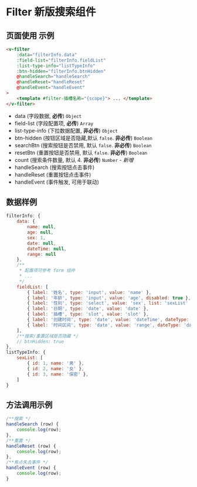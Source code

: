 # Filter 新版搜索组件

## 页面使用 示例

```html
<v-filter
    :data="filterInfo.data"
    :field-list="filterInfo.fieldList"
    :list-type-info="listTypeInfo"
    :btn-hidden="filterInfo.btnHidden"
    @handleSearch="handleSearch"
    @handleReset="handleReset"
    @handleEvent="handleEvent"
>
    <template #filter-插槽名称="{scope}"> ... </template>
</v-filter>
```

-   data (字段数据, **必传**) `Object`
-   field-list (字段配置项, **必传**) `Array`
-   list-type-info (下拉数据配置, **非必传**) `Object`
-   btn-hidden (按钮区域是否隐藏,默认 `false`. **非必传**) `Boolean`
-   searchBtn (搜索按钮是否禁用, 默认 `false`. **非必传**) `Boolean`
-   resetBtn (重置按钮是否禁用, 默认 `false`. **非必传**) `Boolean`
-   count (搜索条件数量, 默认 4. **非必传**) `Number` - _新增_
-   handleSearch (搜索按钮点击事件)
-   handleReset (重置按钮点击事件)
-   handleEvent (事件触发, 可用于联动)

## 数据样例

```js
filterInfo: {
    data: {
        name: null,
        age: null,
        sex: 1,
        date: null,
        dateTime: null,
        range: null
    },
    /**
     * 配置项可参考 form 组件
     * ...
     */
    fieldList: [
        { label: '姓名', type: 'input', value: 'name' },
        { label: '年龄', type: 'input', value: 'age', disabled: true },
        { label: '性别', type: 'select', value: 'sex', list: 'sexList' },
        { label: '日期', type: 'date', value: 'date' },
        { label: '插槽', type: 'slot', value: 'slot' },
        { label: '创建时间', type: 'date', value: 'dateTime', dateType: 'datetime', clearable: true  },
        { label: '时间区间', type: 'date', value: 'range', dateType: 'daterange' },
    ],
    /**搜索/重置区域是否隐藏 */
    // btnHidden: true
},
listTypeInfo: {
    sexList: [
        { id: 1, name: '男' },
        { id: 2, name: '女' },
        { id: 3, name: '保密' },
    ]
}
```

## 方法调用示例

```js
/**搜索 */
handleSearch (row) {
    console.log(row);
},
/**重置 */
handleReset (row) {
    console.log(row);
},
/**焦点失去事件 */
handleEvent (row) {
    console.log(row);
}
```
